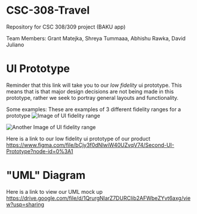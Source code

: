 # CSC-308-Travel
Repository for CSC 308/309 project (BAKU app)

Team Members: Grant Matejka, Shreya Tummaaa, Abhishu Rawka, David Juliano

# UI Prototype

Reminder that this link will take you to our *low fidelity* ui prototype. 
This means that is that major design decisions are not being made in this prototype, rather we seek to portray general layouts and functionality.

Some examples:
These are examples of 3 different fidelity ranges for a prototype
![Image of UI fidelity range](https://mentormate.com/wp-content/uploads/2018/05/all-wireframes-1030x585.jpg)

![Another Image of UI fidelity range](https://file.mockplus.com/image/2019/10/51cb8a9a-ddd3-4cac-8fb8-d9f5db887c30.jpg
)


Here is a link to our low fidelity ui prototype of our product
https://www.figma.com/file/bCjy3f0dNlwiW40UZvqV74/Second-UI-Prototype?node-id=0%3A1

# "UML" Diagram
Here is a link to view our UML mock up
https://drive.google.com/file/d/1QrurgNlarZ7DURClib2AFWbeZYvt6axg/view?usp=sharing
